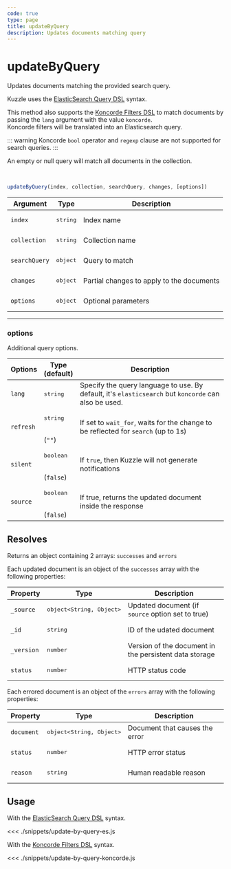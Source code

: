 ```yaml
---
code: true
type: page
title: updateByQuery
description: Updates documents matching query
---
```


# updateByQuery

Updates documents matching the provided search query.

Kuzzle uses the [ElasticSearch Query DSL](https://www.elastic.co/guide/en/elasticsearch/reference/7.4/query-dsl.html) syntax.

<SinceBadge version="7.4.8"/>

This method also supports the [Koncorde Filters DSL](/core/2/api/koncorde-filters-syntax) to match documents by passing the `lang` argument with the value `koncorde`.  
Koncorde filters will be translated into an Elasticsearch query.  

::: warning
Koncorde `bool` operator and `regexp` clause are not supported for search queries.
:::

An empty or null query will match all documents in the collection.

<br/>

```js
updateByQuery(index, collection, searchQuery, changes, [options])
```

| Argument      | Type              | Description                               |
|---------------|-------------------|-------------------------------------------|
| `index`       | <pre>string</pre> | Index name                                |
| `collection`  | <pre>string</pre> | Collection name                           |
| `searchQuery` | <pre>object</pre> | Query to match                            |
| `changes`     | <pre>object</pre> | Partial changes to apply to the documents |
| `options`     | <pre>object</pre> | Optional parameters                       |

---

### options

Additional query options.

| Options   | Type<br/>(default)               | Description                                                                                                                        |
|-----------|----------------------------------|------------------------------------------------------------------------------------------------------------------------------------|
| `lang`    | <pre>string</pre>                | Specify the query language to use. By default, it's `elasticsearch` but `koncorde` can also be used. <SinceBadge version="7.4.8"/> |
| `refresh` | <pre>string</pre><br/>(`""`)     | If set to `wait_for`, waits for the change to be reflected for `search` (up to 1s)                                                 |
| `silent`  | <pre>boolean</pre><br/>(`false`) | If `true`, then Kuzzle will not generate notifications <SinceBadge version="change-me"/>                                           |
| `source`  | <pre>boolean</pre><br/>(`false`) | If true, returns the updated document inside the response                                                                          |
## Resolves

Returns an object containing 2 arrays: `successes` and `errors`

Each updated document is an object of the `successes` array with the following properties:

| Property   | Type                              | Description                                            |
|------------|-----------------------------------|--------------------------------------------------------|
| `_source`  | <pre>object<String, Object></pre> | Updated document (if `source` option set to true)      |
| `_id`      | <pre>string</pre>                 | ID of the udated document                              |
| `_version` | <pre>number</pre>                 | Version of the document in the persistent data storage |
| `status`   | <pre>number</pre>                 | HTTP status code                                       |

Each errored document is an object of the `errors` array with the following properties:

| Property   | Type                              | Description                    |
|------------|-----------------------------------|--------------------------------|
| `document` | <pre>object<String, Object></pre> | Document that causes the error |
| `status`   | <pre>number</pre>                 | HTTP error status              |
| `reason`   | <pre>string</pre>                 | Human readable reason          |

## Usage

With the [ElasticSearch Query DSL](https://www.elastic.co/guide/en/elasticsearch/reference/7.4/query-dsl.html) syntax.

<<< ./snippets/update-by-query-es.js

With the [Koncorde Filters DSL](/core/2/api/koncorde-filters-syntax) syntax.

<<< ./snippets/update-by-query-koncorde.js

